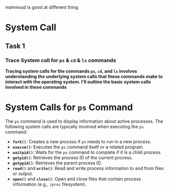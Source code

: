 mahmoud is good at different thing 
# System Call 
## Task 1
### Trace System call for `ps` & `cd` & `ls`  commands
**Tracing system calls for the commands `ps`, `cd`, and `ls` involves understanding the underlying system calls that these commands make to interact with the operating system. I'll outline the basic system calls involved in these commands**
# System Calls for `ps` Command

The `ps` command is used to display information about active processes. The following system calls are typically involved when executing the `ps` command:

- **`fork()`**: Creates a new process if `ps` needs to run in a new process.
- **`execve()`**: Executes the `ps` command itself or a related program.
- **`waitpid()`**: Waits for the `ps` command to complete if it is a child process.
- **`getpid()`**: Retrieves the process ID of the current process.
- **`getppid()`**: Retrieves the parent process ID.
- **`read()`** and **`write()`**: Read and write process information to and from files or output.
- **`open()`** and **`close()`**: Open and close files that contain process information (e.g., `/proc` filesystem).
<div>
  <img stc="Screenshot from 2024-08-27 05-47-54](https://github.com/user-attachments/assets/122ccfa4-4eb4-49f6-95fb-53c156bea510"
</div>



